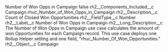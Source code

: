 <?xml version="1.0" encoding="UTF-8"?>
<CustomMetadata xmlns="http://soap.sforce.com/2006/04/metadata" xmlns:xsi="http://www.w3.org/2001/XMLSchema-instance" xmlns:xsd="http://www.w3.org/2001/XMLSchema">
    <label>Number of Won Opps in Campaign</label>
    <protected>false</protected>
    <values>
        <field>rh2__Components_Included__c</field>
        <value xsi:type="xsd:string">Campaign.rhuc_Number_of_Won_Opps_in_Campaign</value>
    </values>
    <values>
        <field>rh2__Description__c</field>
        <value xsi:type="xsd:string">Count of Closed Won Opportunities</value>
    </values>
    <values>
        <field>rh2__FieldType__c</field>
        <value xsi:type="xsd:string">Number</value>
    </values>
    <values>
        <field>rh2__Label__c</field>
        <value xsi:type="xsd:string">Number of Won Opps in Campaign</value>
    </values>
    <values>
        <field>rh2__Long_Description__c</field>
        <value xsi:type="xsd:string">The Number of Won Opps in Campaign use case calculates the amount of won Opportunities for each Campaign record. This use case deploys one Rollup Helper setting and one field, &quot;rhuc_Number_Of_Won_Opportunities.&quot;</value>
    </values>
    <values>
        <field>rh2__Object__c</field>
        <value xsi:type="xsd:string">Campaign</value>
    </values>
</CustomMetadata>
